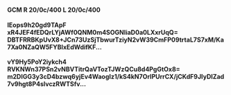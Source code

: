 #### GCM R 20/0c/400 L 20/0c/400
**lEops9h20gd9TApF**<br/>**xR4JEF4fEDQrLYjAWf0QNM0m4SOGNIiaD0a0LXxrUqQ=**<br/>**DBTFRRBKpUvX8+JCn73UzSjTbwurTziyN2vW39CmFP09trtaL7S7xM/Ka7Xa0NZaQW5FYBlxEdWdifKF...**<br/><br/>
**vY9Hy5PoY2iykch4**<br/>**RVKNWn37PSn2vNBVTitrQaVTozTJWzQCu8d4PgGtOx8=**<br/>**m2DIGG3y3cD4bzwq6yjEv4WaogIz1/kS4kN7OrlPUrrCX/jCKdF9JIyDIZad7v9hgt8P4slvczRWTSfv...**